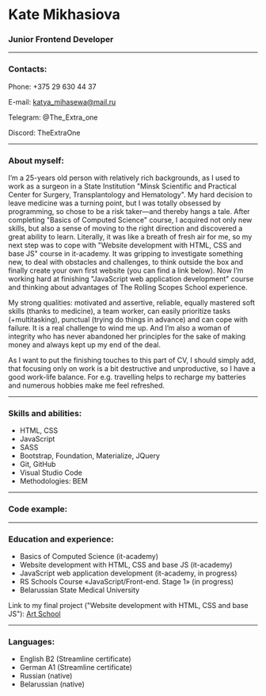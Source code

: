 # Kate Mikhasiova
### Junior Frontend Developer
---------------------
### Contacts:
Phone: +375 29 630 44 37

E-mail: katya_mihasewa@mail.ru

Telegram: @The_Extra_one

Discord: TheExtraOne

---------------------
### About myself:
I’m a 25-years old person with relatively rich backgrounds, as I used to work as a surgeon in a State Institution "Minsk Scientific and Practical Center for Surgery, Transplantology and Hematology". 
My hard decision to leave medicine was a turning point, but I was totally obsessed by programming, so chose to be a risk taker—and thereby hangs a tale.
After completing "Basics of Computed Science" course, I acquired not only new skills, but also a sense of moving to the right direction and discovered a great ability to learn. 
Literally, it was like a breath of fresh air for me, so my next step was to cope with "Website development with HTML, CSS and base JS" course in it-academy. It was gripping to investigate something new, to deal with obstacles and challenges, to think outside the box and finally create your own first website (you can find a link below). 
Now I’m working hard at finishing "JavaScript web application development" course and thinking about advantages of The Rolling Scopes School experience.

My strong qualities: motivated and assertive, reliable, equally mastered soft skills (thanks to medicine), a team worker, can easily prioritize tasks (+multitasking), punctual (trying do things in advance) and can cope with failure.
It is a real challenge to wind me up. 
And I’m also a woman of integrity who has never abandoned her principles for the sake of making money and always kept up my end of the deal.

As I want to put the finishing touches to this part of CV, I should simply add, that focusing only on work is a bit destructive and unproductive, so I have a good work-life balance. For e.g. travelling helps to recharge my batteries and numerous hobbies make me feel refreshed.

------------------
### Skills and abilities:
* HTML, CSS
* JavaScript
* SASS
* Bootstrap, Foundation, Materialize, JQuery
* Git, GitHub
* Visual Studio Code
* Methodologies: BEM
-------------------
### Code example:

-------------------
### Education and experience:
* Basics of Computed Science (it-academy)
* Website development with HTML, CSS and base JS (it-academy)
* JavaScript web application development (it-academy, in progress)
* RS Schools Course «JavaScript/Front-end. Stage 1» (in progress)
* Belarussian State Medical University

Link to my final project ("Website development with HTML, CSS and base JS"): [Art School](https://theextraone.github.io/Final-Project/index.html)

-----------------------
### Languages:
* English B2 (Streamline certificate)
* German A1 (Streamline certificate)
* Russian (native)
* Belarussian (native)



